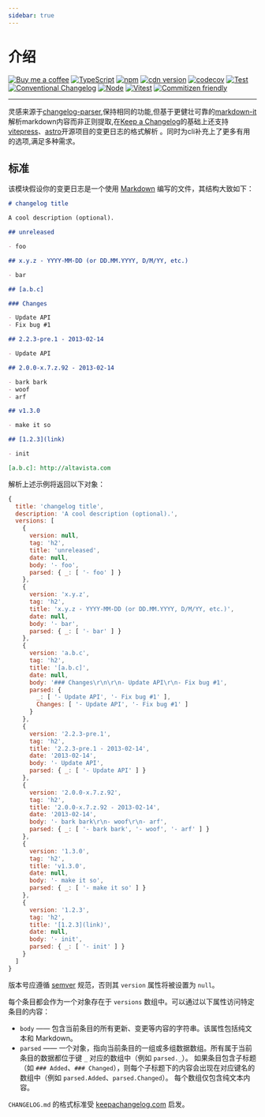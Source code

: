 ```yaml
---
sidebar: true
---
```


# 介绍

<div class="badge">

[![Buy me a coffee](https://img.shields.io/badge/Buy%20me%20a%20coffee-048754?logo=buymeacoffee)](https://www.lujiahao.com/sponsor)
[![TypeScript](https://img.shields.io/badge/%3C%2F%3E-TypeScript-%230074c1.svg)](http://www.typescriptlang.org/)
[![npm](https://img.shields.io/npm/v/changelog-analyzer)](https://www.npmjs.com/package/changelog-analyzer)
[![cdn version](https://data.jsdelivr.com/v1/package/npm/changelog-analyzer/badge)](https://www.jsdelivr.com/package/npm/changelog-analyzer)
[![codecov](https://codecov.io/gh/ajiho/changelog-analyzer/graph/badge.svg?token=G2P1AI238H)](https://codecov.io/gh/ajiho/changelog-analyzer)
[![Test](https://img.shields.io/github/actions/workflow/status/ajiho/changelog-analyzer/test.yml?label=Test&logo=codecov&style=flat-square&branch=main)](https://github.com/ajiho/changelog-analyzer/actions/workflows/test.yml)
[![Conventional Changelog](https://img.shields.io/badge/%20%20%F0%9F%93%A6%F0%9F%9A%80-conventional--changelog-e10079.svg?style=flat)](https://github.com/conventional-changelog/conventional-changelog)
[![Node](https://img.shields.io/node/v/changelog-analyzer.svg)](https://nodejs.org/en/about/previous-releases)
[![Vitest](https://img.shields.io/badge/tested%20with-vitest-fcc72b.svg?logo=vitest)](https://vitest.dev/)
[![Commitizen friendly](https://img.shields.io/badge/commitizen-friendly-brightgreen.svg)](http://commitizen.github.io/cz-cli/)

</div>

---

灵感来源于[changelog-parser](https://www.npmjs.com/package/changelog-parser),保持相同的功能,但基于更健壮可靠的[markdown-it](https://github.com/markdown-it/markdown-it)解析markdown内容而非正则提取,在[Keep a Changelog](https://keepachangelog.com/en/1.1.0/)的基础上还支持[vitepress](https://github.com/vuejs/vitepress/blob/main/CHANGELOG.md)、[astro](https://github.com/withastro/astro/blob/main/packages/astro/CHANGELOG.md)开源项目的变更日志的格式解析
。同时为cli补充上了更多有用的选项,满足多种需求。

## 标准

该模块假设你的变更日志是一个使用 [Markdown](http://daringfireball.net/projects/markdown/syntax) 编写的文件，其结构大致如下：

```markdown
# changelog title

A cool description (optional).

## unreleased

- foo

## x.y.z - YYYY-MM-DD (or DD.MM.YYYY, D/M/YY, etc.)

- bar

## [a.b.c]

### Changes

- Update API
- Fix bug #1

## 2.2.3-pre.1 - 2013-02-14

- Update API

## 2.0.0-x.7.z.92 - 2013-02-14

- bark bark
- woof
- arf

## v1.3.0

- make it so

## [1.2.3](link)

- init

[a.b.c]: http://altavista.com
```

解析上述示例将返回以下对象：

```js
{
  title: 'changelog title',
  description: 'A cool description (optional).',
  versions: [
    {
      version: null,
      tag: 'h2',
      title: 'unreleased',
      date: null,
      body: '- foo',
      parsed: { _: [ '- foo' ] }
    },
    {
      version: 'x.y.z',
      tag: 'h2',
      title: 'x.y.z - YYYY-MM-DD (or DD.MM.YYYY, D/M/YY, etc.)',
      date: null,
      body: '- bar',
      parsed: { _: [ '- bar' ] }
    },
    {
      version: 'a.b.c',
      tag: 'h2',
      title: '[a.b.c]',
      date: null,
      body: '### Changes\r\n\r\n- Update API\r\n- Fix bug #1',
      parsed: {
        _: [ '- Update API', '- Fix bug #1' ],
        Changes: [ '- Update API', '- Fix bug #1' ]
      }
    },
    {
      version: '2.2.3-pre.1',
      tag: 'h2',
      title: '2.2.3-pre.1 - 2013-02-14',
      date: '2013-02-14',
      body: '- Update API',
      parsed: { _: [ '- Update API' ] }
    },
    {
      version: '2.0.0-x.7.z.92',
      tag: 'h2',
      title: '2.0.0-x.7.z.92 - 2013-02-14',
      date: '2013-02-14',
      body: '- bark bark\r\n- woof\r\n- arf',
      parsed: { _: [ '- bark bark', '- woof', '- arf' ] }
    },
    {
      version: '1.3.0',
      tag: 'h2',
      title: 'v1.3.0',
      date: null,
      body: '- make it so',
      parsed: { _: [ '- make it so' ] }
    },
    {
      version: '1.2.3',
      tag: 'h2',
      title: '[1.2.3](link)',
      date: null,
      body: '- init',
      parsed: { _: [ '- init' ] }
    }
  ]
}
```

版本号应遵循 [semver](http://semver.org/) 规范，否则其 `version` 属性将被设置为 `null`。

每个条目都会作为一个对象存在于 `versions` 数组中。可以通过以下属性访问特定条目的内容：

- `body` —— 包含当前条目的所有更新、变更等内容的字符串。该属性包括纯文本和 Markdown。
- `parsed` —— 一个对象，指向当前条目的一组或多组数据数组。所有属于当前条目的数据都位于键 `_` 对应的数组中（例如 `parsed._`）。
  如果条目包含子标题（如 `### Added`、`### Changed`），则每个子标题下的内容会出现在对应键名的数组中（例如 `parsed.Added`、`parsed.Changed`）。
  每个数组仅包含纯文本内容。

`CHANGELOG.md` 的格式标准受 [keepachangelog.com](http://keepachangelog.com/) 启发。

